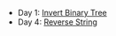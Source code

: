 - Day 1: [Invert Binary Tree](https://github.com/dgharsallah/leetcode-solutions/blob/master/June%20leetcoding%20challenge/Day%201%20-%20Invert%20binary%20tree.py)
- Day 4: [Reverse String](https://github.com/dgharsallah/leetcode-solutions/blob/master/June%20leetcoding%20challenge/Day%204%20-%20Reverse%20string.py)
